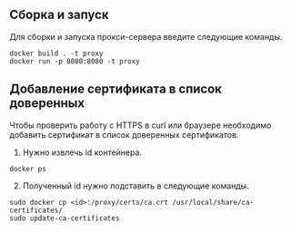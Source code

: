 ## Сборка и запуск

Для сборки и запуска прокси-сервера введите следующие команды.

```
docker build . -t proxy
docker run -p 8080:8080 -t proxy
```

## Добавление сертификата в список доверенных
Чтобы проверить работу с HTTPS в curl или браузере необходимо добавить сертификат в список доверенных сертификатов.

1. Нужно извлечь id контейнера.

```
docker ps
```

2. Полученный id нужно подставить в следующие команды.

```
sudo docker cp <id>:/proxy/certs/ca.crt /usr/local/share/ca-certificates/
sudo update-ca-certificates
```
